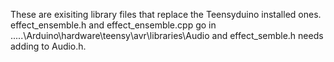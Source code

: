 These are exisiting library files that replace the Teensyduino installed ones.
effect_ensemble.h and effect_ensemble.cpp go in .....\Arduino\hardware\teensy\avr\libraries\Audio  and effect_semble.h needs adding to Audio.h.

